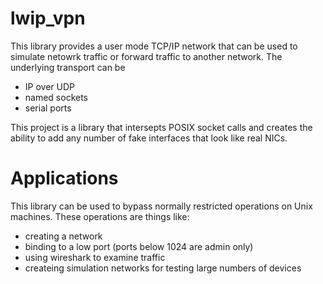 lwip_vpn
========

This library provides a user mode TCP/IP network that can be used to simulate netowrk traffic or
forward traffic to another network.  The underlying transport can be
 - IP over UDP
 - named sockets
 - serial ports


This project is a library that intersepts POSIX socket calls and creates the ability to add 
any number of fake interfaces that look like real NICs.

Applications
============
This library can be used to bypass normally restricted operations on Unix machines.  These
operations are things like:
- creating a network
- binding to a low port (ports below 1024 are admin only)
- using wireshark to examine traffic
- createing simulation networks for testing large numbers of devices



